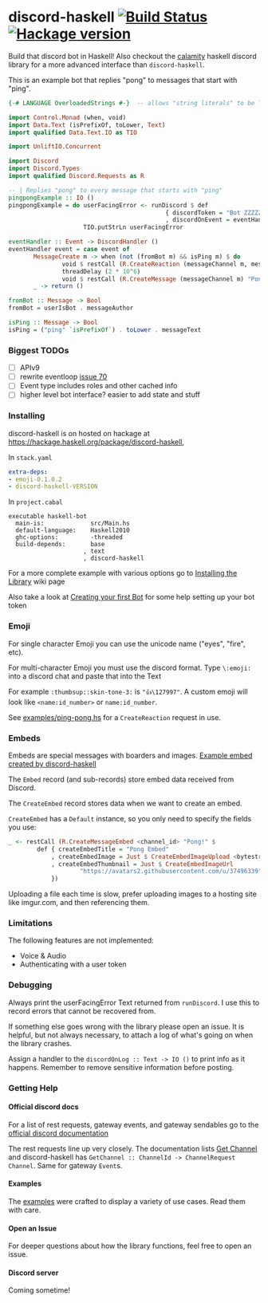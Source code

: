 # discord-haskell           [![Build Status](https://app.travis-ci.com/aquarial/discord-haskell.svg?branch=master)](https://app.travis-ci.com/github/aquarial/discord-haskell)        [![Hackage version](http://img.shields.io/hackage/v/discord-haskell.svg?label=Hackage)](https://hackage.haskell.org/package/discord-haskell)

Build that discord bot in Haskell! Also checkout the [calamity](https://github.com/nitros12/calamity) 
haskell discord library for a more advanced interface than `discord-haskell`.

This is an example bot that replies "pong" to messages that start with "ping".

```haskell
{-# LANGUAGE OverloadedStrings #-}  -- allows "string literals" to be Text

import Control.Monad (when, void)
import Data.Text (isPrefixOf, toLower, Text)
import qualified Data.Text.IO as TIO

import UnliftIO.Concurrent

import Discord
import Discord.Types
import qualified Discord.Requests as R

-- | Replies "pong" to every message that starts with "ping"
pingpongExample :: IO ()
pingpongExample = do userFacingError <- runDiscord $ def
                                            { discordToken = "Bot ZZZZZZZZZZZZZZZZZZZ"
                                            , discordOnEvent = eventHandler }
                     TIO.putStrLn userFacingError

eventHandler :: Event -> DiscordHandler ()
eventHandler event = case event of
       MessageCreate m -> when (not (fromBot m) && isPing m) $ do
               void $ restCall (R.CreateReaction (messageChannel m, messageId m) "eyes")
               threadDelay (2 * 10^6)
               void $ restCall (R.CreateMessage (messageChannel m) "Pong!")
       _ -> return ()

fromBot :: Message -> Bool
fromBot = userIsBot . messageAuthor

isPing :: Message -> Bool
isPing = ("ping" `isPrefixOf`) . toLower . messageText
```

### Biggest TODOs

- [ ] APIv9
- [ ] rewrite eventloop [issue 70](https://github.com/aquarial/discord-haskell/issues/70)
- [ ] Event type includes roles and other cached info
- [ ] higher level bot interface? easier to add state and stuff

### Installing

discord-haskell is on hosted on hackage at https://hackage.haskell.org/package/discord-haskell, 

In `stack.yaml`

```yaml
extra-deps:
- emoji-0.1.0.2
- discord-haskell-VERSION
```

In `project.cabal`

```cabal
executable haskell-bot
  main-is:             src/Main.hs
  default-language:    Haskell2010
  ghc-options:         -threaded
  build-depends:       base
                     , text
                     , discord-haskell
```

For a more complete example with various options go to 
[Installing the Library](https://github.com/aquarial/discord-haskell/wiki/Installing-the-Library) wiki page

Also take a look at 
[Creating your first Bot](https://github.com/aquarial/discord-haskell/wiki/Creating-your-first-Bot)
for some help setting up your bot token


### Emoji

For single character Emoji you can use the unicode name ("eyes", "fire", etc).

For multi-character Emoji you must use the discord format. Type `\:emoji:` into
a discord chat and paste that into the Text

For example `:thumbsup::skin-tone-3:` is `"👍\127997"`. 
A custom emoji will look like `<name:id_number>` or `name:id_number`.

See [examples/ping-pong.hs](https://github.com/aquarial/discord-haskell/blob/master/examples/ping-pong.hs)
 for a `CreateReaction` request in use.
 
### Embeds

Embeds are special messages with boarders and images. [Example embed created by discord-haskell](./examples/embed-photo.jpg)

The `Embed` record (and sub-records) store embed data received from Discord.

The `CreateEmbed` record stores data when we want to create an embed.

`CreateEmbed` has a `Default` instance, so you only need to specify the fields you use:

```haskell
_ <- restCall (R.CreateMessageEmbed <channel_id> "Pong!" $
        def { createEmbedTitle = "Pong Embed"
            , createEmbedImage = Just $ CreateEmbedImageUpload <bytestring>
            , createEmbedThumbnail = Just $ CreateEmbedImageUrl
                    "https://avatars2.githubusercontent.com/u/37496339"
            })
```

Uploading a file each time is slow, prefer uploading images to a hosting site like imgur.com, and then referencing them.
 
### Limitations

The following features are not implemented:

- Voice & Audio
- Authenticating with a user token

### Debugging

Always print the userFacingError Text returned from `runDiscord`. I use this to record
errors that cannot be recovered from.

If something else goes wrong with the library please open an issue. It is helpful,
but not always necessary, to attach a log of what's going on when the library
crashes.

Assign a handler to the `discordOnLog :: Text -> IO ()` to print info as it happens.
Remember to remove sensitive information before posting.

### Getting Help

#### Official discord docs

For a list of rest requests, gateway events, and gateway sendables go to the 
[official discord documentation](https://discord.com/developers/docs/intro)

The rest requests line up very closely. The documentation lists 
[Get Channel](https://discord.com/developers/docs/resources/channel#get-channel)
and discord-haskell has `GetChannel :: ChannelId -> ChannelRequest Channel`. Same for gateway `Event`s.

#### Examples

The [examples](https://github.com/aquarial/discord-haskell/tree/master/examples) were crafted
to display a variety of use cases. Read them with care.

#### Open an Issue

For deeper questions about how the library functions, feel free to open an issue.

#### Discord server

Coming sometime!
